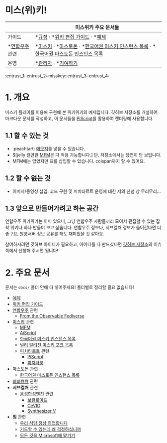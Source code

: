 # 미스(위)키!

|| 미스위키 주요 문서들 |
|---|---|
| 가이드 | *[규정](규정.md) · *[위키 편집 가이드](위키_편집_가이드.md) · *[예제](예제.md) |
| *[연합우주](연합우주.md) 관련 | *[미스키](미스키.md) · *[마스토돈](마스토돈.md) · *[한국어권 미스키 인스턴스 목록](한국어권_미스키_인스턴스_목록.md) · *[한국어권 마스토돈 인스턴스 목록](한국어권_마스토돈_인스턴스_목록.md)|
| 운영 | *[관리자](미스위키_관리자.md) · *[기여하기](기여하기.md) |

:entrust_1::entrust_2::misskey::entrust_3::entrust_4:

# 1. 개요

미스키 플레이를 이용해 구현해 본 위키위키의 예제입니다. 깃허브 저장소를 개설하여 마크다운 문서를 작성하고, 이 문서들을 [PiScript](PiScript.md)를 활용하여 렌더링해 사용합니다. 

## 1.1 할 수 있는 것

* :peachtart: [에모지](에모지.md)를 넣을 수 있습니다.
* $[jelly 웬만한 [MFM](MFM.md)은 다 적용 가능합니다.] 단, 저장소에서는 당연히 안 보입니다.
* MFM에는 없었지만 표를 삽입할 수 있습니다. colspan까지 할 수 있어요.

## 1.2 할 수 ~~없는~~ 것

* 이미지/동영상 삽입: 코드 구현 및 피치타르트 운영에 대한 저의 신념 상 무리무리...

## 1.3 앞으로 만들어가려고 하는 공간

연합우주 위키위키는 이미 있으니, 그냥 연합우주 사람들끼리 모여서 편집할 수 있는 잡학 위키나 하나 만들어 보고 싶습니다. 연합우주 정보나, 서브컬쳐 정보가 들어간다면 더 좋구요, 원룸서버 정보 공유를 해도 재미있을 것 같아요.

참여하시려면 깃허브 아이디가 필요하고, 아이디를 다 만드셨다면 [깃허브 저장소](https://github.com/jyhyun1008/misswikey/edit/main/README.md)의 이슈 쪽에서 신청해 주시면 됩니다!

# 2. 주요 문서

문서는 `docs/` 폴더 안에 다 넣어주세요! 폴더별로 정리할 필요 없습니다!

* [예제](예제.md)
* [위키 편집 가이드](위키_편집_가이드.md)
* [연합우주](연합우주.md) 관련
  * [From the Observable Fediverse](from_the_observable_fediverse.md)
* [미스키](미스키.md) 관련
  * [MFM](MFM.md)
  * [AiScript](AiScript.md)
  * [한국어권 미스키 인스턴스 목록](한국어권_미스키_인스턴스_목록.md)
  * [널리 알려진 미스키 포크 목록](미스키_포크.md)
  * [피치타르트](피치타르트.md) 관련
    * [PiScript](PiScript.md)
    * [피치타룸](피치타룸.md)
* [마스토돈](마스토돈) 관련
  * [한국어권 마스토돈 인스턴스 목록](한국어권_마스토돈_인스턴스_목록.md)
* [삐삐쀼쀼](개발자.md) 관련
* **서브컬쳐** 관련
  * [음성합성엔진](음성합성엔진.md) 관련
    * [보컬로이드](보컬로이드.md)
    * [CeVIO](CeVIO.md)
    * [Synthesizer V](Synthesizer_V.md)
* **밈** 관련
  * [우리 식당 정상 영업합니다](우리_식당_정상_영업합니다.md)
  * [기도할 수 있는데 왜 걱정하십니까](기도할_수_있는데_왜_걱정하십니까.md)
  * [모든 것을 Microsoft에 맡기기](모든_것을_Microsoft에_맡기기.md)